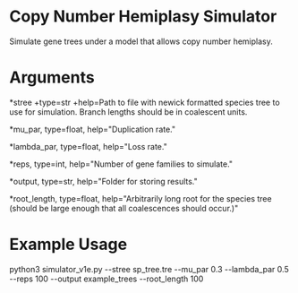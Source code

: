 # Copy Number Hemiplasy Simulator
Simulate gene trees under a model that allows copy number hemiplasy.

# Arguments
*stree
    +type=str
    +help=Path to file with newick formatted species tree to use for simulation. Branch lengths should be in coalescent units.

*mu_par, type=float, help="Duplication rate."

*lambda_par, type=float, help="Loss rate."

*reps, type=int, help="Number of gene families to simulate."

*output, type=str, help="Folder for storing results."

*root_length, type=float, help="Arbitrarily long root for the species tree (should be large enough that all coalescences should occur.)"


# Example Usage
python3 simulator_v1e.py --stree sp_tree.tre --mu_par 0.3 --lambda_par 0.5 --reps 100 --output example_trees --root_length 100    

